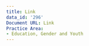 ```yaml
---
title: Link
data_id: '296'
Document URL: Link
Practice Area:
- Education, Gender and Youth
---
```


